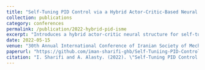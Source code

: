 ```yaml
---
title: "Self-Tuning PID Control via a Hybrid Actor-Critic-Based Neural Structure for Quadcopter Control"
collection: publications
category: conferences
permalink: /publication/2022-hybrid-pid-isme
excerpt: "Introduces a hybrid actor-critic neural structure for self-tuning PID control of quadcopters, improving dynamic response and robustness."
date: 2022-05-15
venue: "30th Annual International Conference of Iranian Society of Mechanical Engineers (ISME), 2022"
paperurl: "https://github.com/iman-sharifi-ghb/Self-Tuniing-PID-Control-using-Reinforcement-Learning-Based-Neural-Network"
citation: "I. Sharifi and A. Alasty. (2022). \"Self-Tuning PID Control via a Hybrid Actor-Critic-Based Neural Structure for Quadcopter Control.\" <i>ISME Conference</i>, 2022."
---
```

